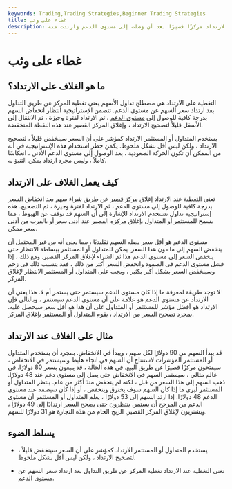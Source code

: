 ```yaml
---
keywords: Trading,Trading Strategies,Beginner Trading Strategies
title: غطاء على وثب
description: تغطي تغطية الارتداد مركزًا قصيرًا بعد أن وصلت إلى مستوى الدعم وارتدت منه.
---
```


# غطاء على وثب
## ما هو الغلاف على الارتداد؟

التغطية على الارتداد هي مصطلح تداول الأسهم يعني تغطية المركز عن طريق التداول بعد ارتداد سعر السهم عن مستوى الدعم. تتضمن الإستراتيجية انتظار انخفاض السهم بدرجة كافية للوصول إلى [مستوى الدعم](/support) ، ثم الارتداد لفترة وجيزة ، ثم الانتقال إلى الأسفل قليلاً لتصحيح الارتداد ، وإغلاق المركز القصير عند هذه النقطة المنخفضة.

يستخدم المتداول أو المستثمر الارتداد كمؤشر على أن السعر سينخفض قليلاً ، لتصحيح الارتداد ، ولكن ليس أقل بشكل ملحوظ. يكمن خطر استخدام هذه الإستراتيجية في أنه من الممكن أن تكون الحركة الصعودية ، بعد الوصول إلى مستوى الدعم الأدنى ، انعكاسًا كاملاً ، وليس مجرد ارتداد يمكن التنبؤ به.

## كيف يعمل الغلاف على الارتداد

تعني التغطية عند الارتداد إغلاق مركز [قصير](/short) عن طريق شراء سهم بعد انخفاض السعر بدرجة كافية للوصول إلى مستوى الدعم ، ثم الارتداد لفترة وجيزة ، ثم التصحيح. هذه إستراتيجية تداول تستخدم الارتداد للإشارة إلى أن السهم قد توقف عن الهبوط ، مما يسمح للمستثمر أو المتداول بإغلاق مركزه القصير عند أدنى سعر أو بالقرب من أدنى سعر ممكن.

مستوى الدعم هو أقل سعر يصله السهم تقليديًا ، مما يعني أنه من غير المحتمل أن ينخفض السهم إلى ما دون هذا السعر. يمكن للمتداول أو المستثمر ببساطة الانتظار حتى ينخفض السعر إلى مستوى الدعم هذا ثم الشراء لإغلاق المركز القصير. ومع ذلك ، إذا فشل مستوى الدعم في الصمود وانخفض السعر أكثر من ذلك ، فقد يتسبب ذلك في زخم وسينخفض السعر بشكل أكبر بكثير ، ويجب على المتداول أو المستثمر الانتظار لإغلاق المركز.

لا توجد طريقة لمعرفة ما إذا كان مستوى الدعم سيستمر حتى يستمر أم لا. هذا يعني أن الارتداد عن مستوى الدعم هو علامة على أن مستوى الدعم سيستمر ، وبالتالي فإن الارتداد هو أفضل مؤشر للمستثمر أو المتداول على أن هذا هو أقل سعر سيحصل عليه. بمجرد تصحيح السعر من الارتداد ، يقوم المتداول أو المستثمر بإغلاق المركز.

## مثال على الغلاف عند الارتداد

قد يبدأ السهم من 90 دولارًا لكل سهم ، ويبدأ في الانخفاض. بمجرد أن يستخدم المتداول أو المستثمر المؤشرات لاستنتاج أن السهم في اتجاه هابط وسيستمر في الانخفاض ، سيفتحون مركزًا قصيرًا عن طريق البيع. في هذه الحالة ، قد يبيعون بسعر 80 دولارًا. في عالم مثالي ، سيستمر السهم في الانخفاض حتى يصل إلى مستوى دعم عند 48 دولارًا. ذهب السهم إلى هذا السعر من قبل ، لكنه لم ينخفض منذ أكثر من عام. ينتظر المتداول أو المستثمر ليرى ما إذا كان السهم سوف يخترق وينخفض ، أو إذا كان سيصمد عند مستوى الدعم 48 دولارًا. إذا ارتد السهم إلى 53 دولارًا ، يعلم المتداول أو المستثمر أن مستوى الدعم من المرجح أن يستمر. ينتظرون حتى يصحح السعر ارتدادًا إلى 49 دولارًا ، ويشتريون لإغلاق المركز القصير. الربح الخام من هذه التجارة هو 31 دولارًا للسهم.

## يسلط الضوء

- يستخدم المتداول أو المستثمر الارتداد كمؤشر على أن السعر سينخفض قليلاً ، لتصحيح الارتداد ، ولكن ليس أقل بشكل ملحوظ.

- تعني التغطية عند الارتداد تغطية المركز عن طريق التداول بعد ارتداد سعر السهم عن مستوى الدعم.

